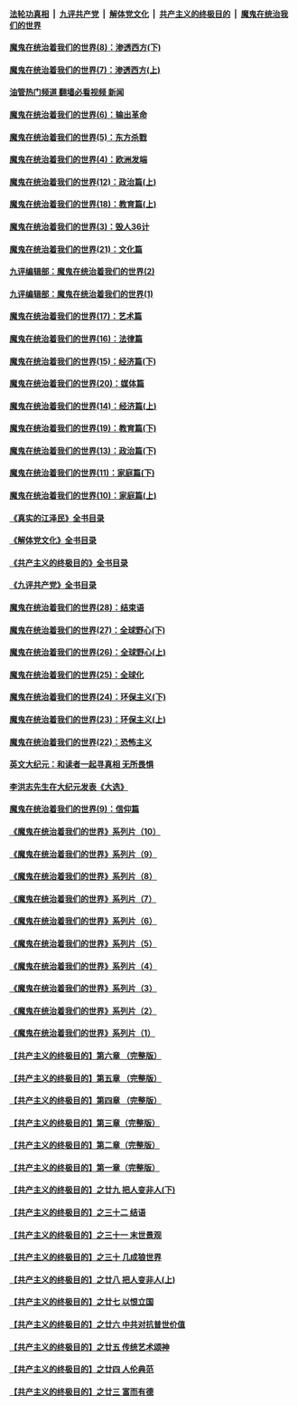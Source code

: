 ####  [法轮功真相](../../../../basic/blob/master/README.md?t=10271002) &nbsp;|&nbsp; [九评共产党](../../../../9ping.md/blob/master/README.md?t=10271002) &nbsp;|&nbsp; [解体党文化](../../../../jtdwh.md/blob/master/README.md?t=10271002)  &nbsp;|&nbsp; [共产主义的终极目的](../../../../gczydzjmd.md/blob/master/README.md?t=10271002) &nbsp;|&nbsp; [魔鬼在统治我们的世界](../../../../mgztzwmdsj.md/blob/master/README.md?t=10271002) 

#### [魔鬼在统治着我们的世界(8)：渗透西方(下)](../pages/nsc422/n10429603.md?t=10271002) 

#### [魔鬼在统治着我们的世界(7)：渗透西方(上)](../pages/nsc422/n10426013.md?t=10271002) 

#### [油管热门频道 翻墙必看视频 新闻](http://209.250.226.216:81/youtube.html?10271002)

#### [魔鬼在统治着我们的世界(6)：输出革命](../pages/nsc422/n10421536.md?t=10271002) 

#### [魔鬼在统治着我们的世界(5)：东方杀戮](../pages/nsc422/n10417707.md?t=10271002) 

#### [魔鬼在统治着我们的世界(4)：欧洲发端](../pages/nsc422/n10414890.md?t=10271002) 

#### [魔鬼在统治着我们的世界(12)：政治篇(上)](../pages/nsc422/n10444576.md?t=10271002) 

#### [魔鬼在统治着我们的世界(18)：教育篇(上)](../pages/nsc422/n10526970.md?t=10271002) 

#### [魔鬼在统治着我们的世界(3)：毁人36计](../pages/nsc422/n10411583.md?t=10271002) 

#### [魔鬼在统治着我们的世界(21)：文化篇](../pages/nsc422/n10597706.md?t=10271002) 

#### [九评编辑部：魔鬼在统治着我们的世界(2)](../pages/nsc422/n10410036.md?t=10271002) 

#### [九评编辑部：魔鬼在统治着我们的世界(1)](../pages/nsc422/n10406825.md?t=10271002) 

#### [魔鬼在统治着我们的世界(17)：艺术篇](../pages/nsc422/n10499093.md?t=10271002) 

#### [魔鬼在统治着我们的世界(16)：法律篇](../pages/nsc422/n10485969.md?t=10271002) 

#### [魔鬼在统治着我们的世界(15)：经济篇(下)](../pages/nsc422/n10469975.md?t=10271002) 

#### [魔鬼在统治着我们的世界(20)：媒体篇](../pages/nsc422/n10586579.md?t=10271002) 

#### [魔鬼在统治着我们的世界(14)：经济篇(上)](../pages/nsc422/n10457370.md?t=10271002) 

#### [魔鬼在统治着我们的世界(19)：教育篇(下)](../pages/nsc422/n10564808.md?t=10271002) 

#### [魔鬼在统治着我们的世界(13)：政治篇(下)](../pages/nsc422/n10448270.md?t=10271002) 

#### [魔鬼在统治着我们的世界(11)：家庭篇(下)](../pages/nsc422/n10440961.md?t=10271002) 

#### [魔鬼在统治着我们的世界(10)：家庭篇(上)](../pages/nsc422/n10435448.md?t=10271002) 

#### [《真实的江泽民》全书目录](../pages/nsc422/n13721399.md?t=10271002) 

#### [《解体党文化》全书目录](../pages/nsc422/n13721157.md?t=10271002) 

#### [《共产主义的终极目的》全书目录](../pages/nsc422/n13721048.md?t=10271002) 

#### [《九评共产党》全书目录](../pages/nsc422/n13708085.md?t=10271002) 

#### [魔鬼在统治着我们的世界(28)：结束语](../pages/nsc422/n10936246.md?t=10271002) 

#### [魔鬼在统治着我们的世界(27)：全球野心(下)](../pages/nsc422/n10928319.md?t=10271002) 

#### [魔鬼在统治着我们的世界(26)：全球野心(上)](../pages/nsc422/n10900318.md?t=10271002) 

#### [魔鬼在统治着我们的世界(25)：全球化](../pages/nsc422/n10788205.md?t=10271002) 

#### [魔鬼在统治着我们的世界(24)：环保主义(下)](../pages/nsc422/n10695307.md?t=10271002) 

#### [魔鬼在统治着我们的世界(23)：环保主义(上)](../pages/nsc422/n10688613.md?t=10271002) 

#### [魔鬼在统治着我们的世界(22)：恐怖主义](../pages/nsc422/n10614727.md?t=10271002) 

#### [英文大纪元：和读者一起寻真相 无所畏惧](../pages/nsc422/n12542027.md?t=10271002) 

#### [李洪志先生在大纪元发表《大选》](../pages/nsc422/n12534746.md?t=10271002) 

#### [魔鬼在统治着我们的世界(9)：信仰篇](../pages/nsc422/n10432159.md?t=10271002) 

#### [《魔鬼在统治着我们的世界》系列片（10）](../pages/nsc422/n12292670.md?t=10271002) 

#### [《魔鬼在统治着我们的世界》系列片（9）](../pages/nsc422/n12290859.md?t=10271002) 

#### [《魔鬼在统治着我们的世界》系列片（8）](../pages/nsc422/n12287445.md?t=10271002) 

#### [《魔鬼在统治着我们的世界》系列片（7）](../pages/nsc422/n12283425.md?t=10271002) 

#### [《魔鬼在统治着我们的世界》系列片（6）](../pages/nsc422/n12282314.md?t=10271002) 

#### [《魔鬼在统治着我们的世界》系列片（5）](../pages/nsc422/n12281419.md?t=10271002) 

#### [《魔鬼在统治着我们的世界》系列片（4）](../pages/nsc422/n12274024.md?t=10271002) 

#### [《魔鬼在统治着我们的世界》系列片（3）](../pages/nsc422/n12271322.md?t=10271002) 

#### [《魔鬼在统治着我们的世界》系列片（2）](../pages/nsc422/n12269049.md?t=10271002) 

#### [《魔鬼在统治着我们的世界》系列片（1）](../pages/nsc422/n12267575.md?t=10271002) 

#### [【共产主义的终极目的】第六章 （完整版）](../pages/nsc422/n11428913.md?t=10271002) 

#### [【共产主义的终极目的】第五章 （完整版）](../pages/nsc422/n11428912.md?t=10271002) 

#### [【共产主义的终极目的】第四章 （完整版）](../pages/nsc422/n11428907.md?t=10271002) 

#### [【共产主义的终极目的】第三章（完整版）](../pages/nsc422/n11428848.md?t=10271002) 

#### [【共产主义的终极目的】第二章（完整版）](../pages/nsc422/n11428831.md?t=10271002) 

#### [【共产主义的终极目的】第一章（完整版）](../pages/nsc422/n11417651.md?t=10271002) 

#### [【共产主义的终极目的】之廿九 把人变非人(下)](../pages/nsc422/n11344140.md?t=10271002) 

#### [【共产主义的终极目的】之三十二 结语](../pages/nsc422/n11360535.md?t=10271002) 

#### [【共产主义的终极目的】之三十一 末世景观](../pages/nsc422/n11351129.md?t=10271002) 

#### [【共产主义的终极目的】之三十 几成狼世界](../pages/nsc422/n11348280.md?t=10271002) 

#### [【共产主义的终极目的】之廿八 把人变非人(上)](../pages/nsc422/n11340492.md?t=10271002) 

#### [【共产主义的终极目的】之廿七 以恨立国](../pages/nsc422/n11336944.md?t=10271002) 

#### [【共产主义的终极目的】之廿六 中共对抗普世价值](../pages/nsc422/n11324785.md?t=10271002) 

#### [【共产主义的终极目的】之廿五 传统艺术颂神](../pages/nsc422/n11296396.md?t=10271002) 

#### [【共产主义的终极目的】之廿四 人伦典范](../pages/nsc422/n11296397.md?t=10271002) 

#### [【共产主义的终极目的】之廿三 富而有德](../pages/nsc422/n11283598.md?t=10271002) 

<img src='http://gfw-breaker.win/goodnews/indexes/nsc422.md' width='0px' height='0px'/>
